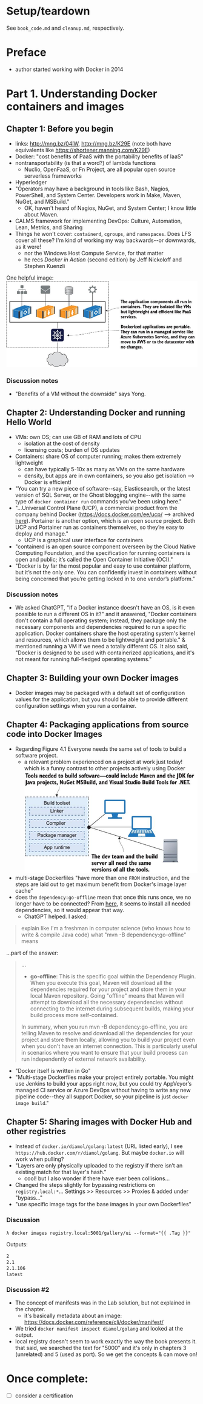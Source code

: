 # Setup/teardown
See `book_code.md` and `cleanup.md`, respectively.

# Preface
* author started working with Docker in 2014

# Part 1. Understanding Docker containers and images

## Chapter 1: Before you begin
* links: http://mng.bz/04lW, http://mng.bz/K29E (note both have equivalents like https://shortener.manning.com/K29E)
* Docker: "cost benefits of PaaS with the portability benefits of IaaS"
* nontransportability (is that a word?) of lambda functions
  * Nuclio, OpenFaaS, or Fn Project, are all popular open source serverless frameworks
* Hyperledger
* "Operators may have a background in tools like Bash, Nagios, PowerShell, and System Center. Developers work in Make, Maven, NuGet, and MSBuild."
  * OK, haven't heard of Nagios, NuGet, and System Center; I know little about Maven.
* CALMS framework for implementing DevOps: Culture, Automation, Lean, Metrics, and Sharing
* Things he won't cover: `containerd`, `cgroups`, and `namespaces`. Does LFS cover all these? I'm kind of working my way backwards--or downwards, as it were!
  * nor the Windows Host Compute Service, for that matter
  * he recs *Docker in Action* (second edition) by Jeff Nickoloff and Stephen Kuenzli

One helpful image:
![](./attachments/Figure_1-2.jpg)

### Discussion notes
* "Benefits of a VM without the downside" says Yong.

## Chapter 2: Understanding Docker and running Hello World
* VMs: own OS; can use GB of RAM and lots of CPU
  * isolation at the cost of density
  * licensing costs; burden of OS updates
* Containers: share OS of computer running; makes them extremely lightweight
  * can have typically 5-10x as many as VMs on the same hardware
  * density, but apps are in own containers, so you also get isolation --> Docker is efficient!
* "You can try a new piece of software--say, Elasticsearch, or the latest version of SQL Server, or the Ghost blogging engine--with the same type of `docker container run` commands you’ve been using here."
* "...Universal Control Plane (UCP), a commercial product from the company behind Docker (https://docs.docker.com/ee/ucp/ --> archived [here](https://web.archive.org/web/20180721171151/https://docs.docker.com/ee/ucp/)). Portainer is another option, which is an open source project. Both UCP and Portainer run as containers themselves, so they’re easy to deploy and manage."
  * UCP is a graphical user interface for containers
* "containerd is an open source component overseen by the Cloud Native Computing Foundation, and the specification for running containers is open and public; it’s called the Open Container Initiative (OCI)."
* "Docker is by far the most popular and easy to use container platform, but it’s not the only one. You can confidently invest in containers without being concerned that you’re getting locked in to one vendor’s platform."

### Discussion notes
* We asked ChatGPT, "If a Docker instance doesn't have an OS, is it even possible to run a different OS in it?" and it answered, "Docker containers don't contain a full operating system; instead, they package only the necessary components and dependencies required to run a specific application. Docker containers share the host operating system's kernel and resources, which allows them to be lightweight and portable." & mentioned running a VM if we need a totally different OS. It also said, "Docker is designed to be used with containerized applications, and it's not meant for running full-fledged operating systems."

## Chapter 3: Building your own Docker images
* Docker images may be packaged with a default set of configuration values for the application, but you should be able to provide different configuration settings when you run a container.

## Chapter 4: Packaging applications from source code into Docker Images
* Regarding Figure 4.1 Everyone needs the same set of tools to build a software project.
  * a relevant problem experienced on a project at work just today! which is a funny contrast to other projects actively using Docker
![](./attachments/Figure_4-1.jpg)
* multi-stage Dockerfiles "have more than one `FROM` instruction, and the steps are laid out to get maximum benefit from Docker's image layer cache"
* does the `dependency:go-offline` mean that once this runs once, we no longer have to be connected? From [here](https://maven.apache.org/plugins/maven-dependency-plugin/go-offline-mojo.html), it seems to install all needed dependencies, so it would appear that way.
  * ChatGPT helped. I asked:
> explain like I'm a freshman in computer science (who knows how to write & compile Java code) what "mvn -B dependency:go-offline" means

...part of the answer:

> ...
> 
> * **go-offline**: This is the specific goal within the Dependency Plugin. When you execute this goal, Maven will download all the dependencies required for your project and store them in your local Maven repository. Going "offline" means that Maven will attempt to download all the necessary dependencies without connecting to the internet during subsequent builds, making your build process more self-contained.
> 
> In summary, when you run mvn -B dependency:go-offline, you are telling Maven to resolve and download all the dependencies for your project and store them locally, allowing you to build your project even when you don't have an internet connection. This is particularly useful in scenarios where you want to ensure that your build process can run independently of external network availability.
* "Docker itself is written in Go"
* "Multi-stage Dockerfiles make your project entirely portable. You might use Jenkins to build your apps right now, but you could try AppVeyor’s managed CI service or Azure DevOps without having to write any new pipeline code--they all support Docker, so your pipeline is just `docker image build`."

## Chapter 5: Sharing images with Docker Hub and other registries
* Instead of `docker.io/diamol/golang:latest` (URL listed early), I see `https://hub.docker.com/r/diamol/golang`. But maybe `docker.io` will work when pulling?
* "Layers are only physically uploaded to the registry if there isn’t an existing match for that layer's hash."
  * cool! but I also wonder if there have ever been collisions...
* Changed the steps slightly for bypassing restrictions on `registry.local:*`... Settings >> Resources >> Proxies & added under "bypass..."
* "use specific image tags for the base images in your own Dockerfiles"

### Discussion
```
λ docker images registry.local:5001/gallery/ui --format="{{ .Tag }}"
```
Outputs:
```
2
2.1
2.1.106
latest
```
### Discussion #2
* The concept of manifests was in the Lab solution, but not explained in the chapter.
  * it's basically metadata about an image: https://docs.docker.com/reference/cli/docker/manifest/
* We tried `docker manifest inspect diamol/golang` and looked at the output.
* local registry doesn't seem to work exactly the way the book presents it. that said, we searched the text for "5000" and it's only in chapters 3 (unrelated) and 5 (used as port). So we get the concepts & can move on!

# Once complete:
- [ ] consider a certification
